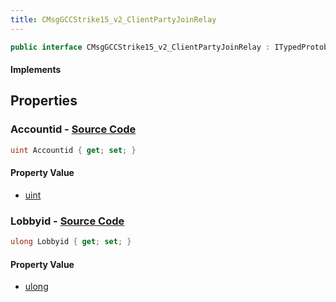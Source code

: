 ```yaml
---
title: CMsgGCCStrike15_v2_ClientPartyJoinRelay
---
```


```csharp
public interface CMsgGCCStrike15_v2_ClientPartyJoinRelay : ITypedProtobuf<CMsgGCCStrike15_v2_ClientPartyJoinRelay>, INativeHandle
```

#### Implements

## Properties

### **Accountid** - [Source Code](https://github.com/swiftly-solution/swiftlys2/blob/main/managed/src/SwiftlyS2.Generated/Protobufs/Interfaces/CMsgGCCStrike15_v2_ClientPartyJoinRelay.cs#L13)

```csharp
uint Accountid { get; set; }
```

#### Property Value

- [uint](https://learn.microsoft.com/dotnet/api/system.uint32)

### **Lobbyid** - [Source Code](https://github.com/swiftly-solution/swiftlys2/blob/main/managed/src/SwiftlyS2.Generated/Protobufs/Interfaces/CMsgGCCStrike15_v2_ClientPartyJoinRelay.cs#L16)

```csharp
ulong Lobbyid { get; set; }
```

#### Property Value

- [ulong](https://learn.microsoft.com/dotnet/api/system.uint64)

